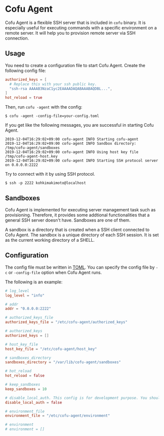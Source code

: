 # Cofu Agent

Cofu Agent is a flexible SSH server that is included in `cofu` binary.
It is especially useful for executing commands with a specific environment on a remote server. It will help you to provision remote server via SSH connection.

## Usage

You need to create a configuration file to start Cofu Agent. Create the following config file:

```toml
authorized_keys = [
  # Replace this with your ssh public key.
  "ssh-rsa AAAAB3NzaC1yc2EAAAADAQABAAABAQDBL...",
]
hot_reload = true
```

Then, run `cofu -agent` with the config:

```
$ cofu -agent -config-file=your-config.toml
```

If you get like the following messages, you are successful in starting Cofu Agent.

```
2019-12-04T16:29:02+09:00 cofu-agent INFO Starting cofu-agent
2019-12-04T16:29:02+09:00 cofu-agent INFO Sandbox directory: /tmp/cofu-agent/sandboxes
2019-12-04T16:29:02+09:00 cofu-agent INFO Using host key file /tmp/cofu-agent-host.key
2019-12-04T16:29:02+09:00 cofu-agent INFO Starting SSH protocol server on 0.0.0.0:2222
```

Try to connect with it by using SSH protocol.

```
$ ssh -p 2222 kohkimakimoto@localhost
```

## Sandboxes

Cofu Agent is implemented for executing server management task such as provisioning. Therefore, it provides some addtional functionalities that a general SSH server doesn't have. Sandboxes are one of them.

A sandbox is a directory that is created when a SSH client connected to Cofu Agent. The sandbox is a unique directory of each SSH session. It is set as the current working directory of a SHELL.

## Configuration

The config file must be written in [TOML](https://github.com/toml-lang/toml). You can specify the config file by `-c` or `-config-file` option when Cofu Agent runs.

The following is an example:

```toml
# log_level
log_level = "info"

# addr
addr = "0.0.0.0:2222"

# authorized_keys_file
authorized_keys_file = "/etc/cofu-agent/authorized_keys"

# authorized_keys
authorized_keys = []

# host_key_file
host_key_file = "/etc/cofu-agent/host_key"

# sandboxes_directory
sandboxes_directory = "/var/lib/cofu-agent/sandboxes"

# hot_reload
hot_reload = false

# keep_sandboxes
keep_sandboxes = 10

# disable_local_auth. This config is for development purpose. You should not set true in the production environment.
disable_local_auth = false

# environment_file
environment_file = "/etc/cofu-agent/environment"

# environment
# environment = []
```

